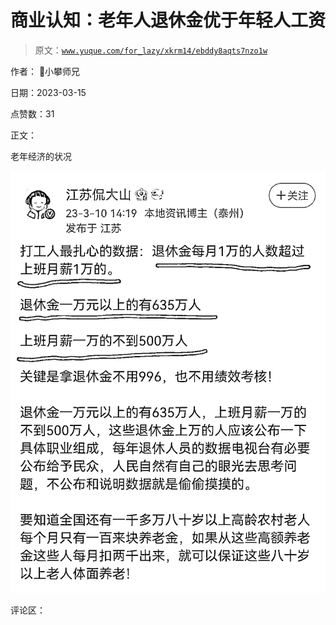 # 商业认知：老年人退休金优于年轻人工资

> 原文：[`www.yuque.com/for_lazy/xkrm14/ebddy8aqts7nzo1w`](https://www.yuque.com/for_lazy/xkrm14/ebddy8aqts7nzo1w)

作者： 📌小攀师兄

日期：2023-03-15

点赞数：31

正文：

老年经济的状况

![](img/33dd3f18ca588e84771bef624edf2dc0.png)

评论区：



